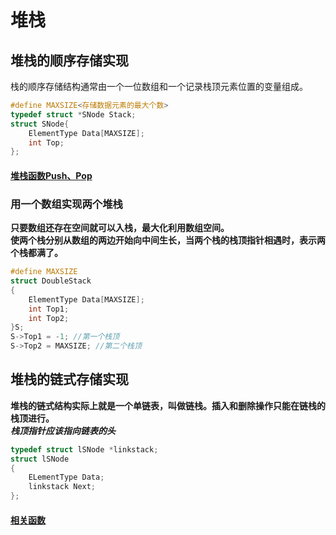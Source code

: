 # 堆栈
## 堆栈的顺序存储实现
栈的顺序存储结构通常由一个一位数组和一个记录栈顶元素位置的变量组成。  

```c
#define MAXSIZE<存储数据元素的最大个数>
typedef struct *SNode Stack;
struct SNode{
    ElementType Data[MAXSIZE];
    int Top;
};
```
#### [堆栈函数Push、Pop](./arraystack.c)
### 用一个数组实现两个堆栈
**只要数组还存在空间就可以入栈，最大化利用数组空间。  
使两个栈分别从数组的两边开始向中间生长，当两个栈的栈顶指针相遇时，表示两个栈都满了。**  
```c
#define MAXSIZE
struct DoubleStack
{
    ElementType Data[MAXSIZE];
    int Top1;
    int Top2;
}S;
S->Top1 = -1; //第一个栈顶
S->Top2 = MAXSIZE; //第二个栈顶
```
## 堆栈的链式存储实现
**堆栈的链式结构实际上就是一个单链表，叫做链栈。插入和删除操作只能在链栈的栈顶进行。**  
***栈顶指针应该指向链表的头***
```c
typedef struct lSNode *linkstack;
struct lSNode
{
    ELementType Data;
    linkstack Next;
};
```
#### [相关函数](./linkstack.c)

